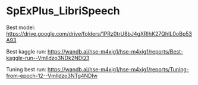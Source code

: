 # SpExPlus_LibriSpeech
Best model: https://drive.google.com/drive/folders/1PRz0trU8bJ4gXRIhK27QhIL0oBp53A93

Best kaggle run: https://wandb.ai/hse-m4xig1/hse-m4xig1/reports/Best-kaggle-run--Vmlldzo3NDk2NDQ3

Tuning best run: https://wandb.ai/hse-m4xig1/hse-m4xig1/reports/Tuning-from-epoch-12--Vmlldzo3NTg4NDIw